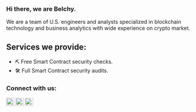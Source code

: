 ### Hi there, we are Belchy.

We are a team of U.S. engineers and analysts specialized in blockchain technology and business analytics with wide experience on crypto market.


## Services we provide:
- ⛏ Free Smart Contract security checks.
- 🛠 Full Smart Contract security audits.

### Connect with us:

[<img align="left" alt="Belchy | E-mail" width="22px" src="https://cdn.jsdelivr.net/npm/simple-icons@v3/icons/gmail.svg" />][email]
[<img align="left" alt="Belchy | Telegram" width="22px" src="https://cdn.jsdelivr.net/npm/simple-icons@v3/icons/telegram.svg" />][telegram]
[<img align="left" alt="Belchy | Medium" width="22px" src="https://cdn.jsdelivr.net/npm/simple-icons@v3/icons/medium.svg" />][medium]
<br />

[email]: mailto:contact@belchy.com
[telegram]: https://t.me/belchy_audits
[medium]: medium.belchy.com
